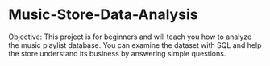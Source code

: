 # Music-Store-Data-Analysis

Objective: This project is for beginners and will teach you how to analyze the music playlist database. You can examine the dataset with SQL and help the store understand its business by answering simple questions.
